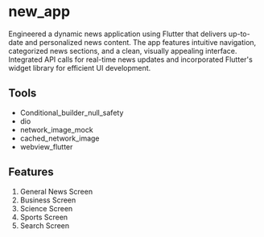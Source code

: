 # new_app

Engineered a dynamic news application using Flutter that delivers up-to-date and personalized news content. The app features intuitive navigation, categorized news sections, and a clean, visually appealing interface. Integrated API calls for real-time news updates and incorporated Flutter's widget library for efficient UI development. 

## Tools

- Conditional_builder_null_safety
- dio
- network_image_mock
- cached_network_image
- webview_flutter

## Features

1. General News Screen
2. Business Screen
3. Science Screen
4. Sports Screen
5. Search Screen
